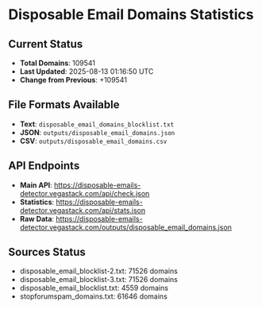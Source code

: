 # Disposable Email Domains Statistics

## Current Status
- **Total Domains**: 109541
- **Last Updated**: 2025-08-13 01:16:50 UTC
- **Change from Previous**: +109541

## File Formats Available
- **Text**: `disposable_email_domains_blocklist.txt`
- **JSON**: `outputs/disposable_email_domains.json`
- **CSV**: `outputs/disposable_email_domains.csv`

## API Endpoints
- **Main API**: https://disposable-emails-detector.vegastack.com/api/check.json
- **Statistics**: https://disposable-emails-detector.vegastack.com/api/stats.json
- **Raw Data**: https://disposable-emails-detector.vegastack.com/outputs/disposable_email_domains.json

## Sources Status
- disposable_email_blocklist-2.txt: 71526 domains
- disposable_email_blocklist-3.txt: 71526 domains
- disposable_email_blocklist.txt: 4559 domains
- stopforumspam_domains.txt: 61646 domains

